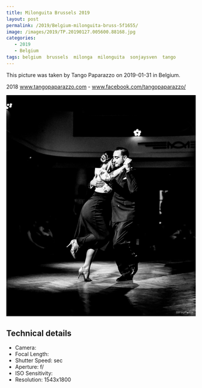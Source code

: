 ```yaml
---
title: Milonguita Brussels 2019
layout: post
permalink: /2019/Belgium-milonguita-bruss-5f1655/
image: /images/2019/TP.20190127.005600.88168.jpg
categories:
   - 2019
   - Belgium
tags: belgium  brussels  milonga  milonguita  sonjaysven  tango
---
```

   
This picture was taken by Tango Paparazzo on 2019-01-31 in Belgium.

2018 www.tangopaparazzo.com - www.facebook.com/tangopaparazzo/

![Milonguita Brussels 2019](/images/2019/TP.20190127.005600.88168.jpg)

## Technical details
* <i class="fa-solid fa-camera"></i> Camera: 
* <i class="fa-solid fa-square-caret-left"></i> Focal Length: 
* <i class="fa-solid fa-stopwatch"></i> Shutter Speed:  sec
* <i class="fa-solid fa-circle-dot"></i> Aperture: f/
* <i class="fa-solid fa-lightbulb"></i> ISO Sensitivity: 
* <i class="fa-solid fa-square-full"></i> Resolution: 1543x1800
